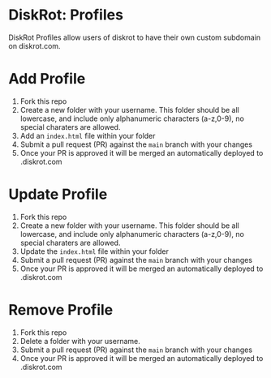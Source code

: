 # DiskRot: Profiles
DiskRot Profiles allow users of diskrot to have their own custom subdomain on diskrot.com.

# Add Profile

1. Fork this repo
2. Create a new folder with your username. This folder should be all lowercase, and include only alphanumeric characters (a-z,0-9), no special charaters are allowed.
3. Add an `index.html` file within your folder
4. Submit a pull request (PR) against the `main` branch with your changes
5. Once your PR is approved it will be merged an automatically deployed to <username>.diskrot.com

# Update Profile

1. Fork this repo
2. Create a new folder with your username. This folder should be all lowercase, and include only alphanumeric characters (a-z,0-9), no special charaters are allowed.
3. Update the `index.html` file within your folder
4. Submit a pull request (PR) against the `main` branch with your changes
5. Once your PR is approved it will be merged an automatically deployed to <username>.diskrot.com

# Remove Profile

1. Fork this repo
2. Delete a folder with your username. 
4. Submit a pull request (PR) against the `main` branch with your changes
5. Once your PR is approved it will be merged an automatically deployed to <username>.diskrot.com